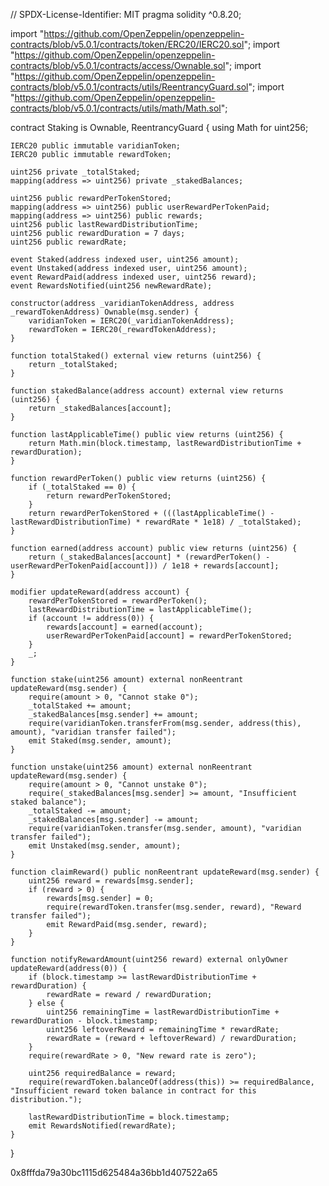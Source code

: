// SPDX-License-Identifier: MIT
pragma solidity ^0.8.20;

import "https://github.com/OpenZeppelin/openzeppelin-contracts/blob/v5.0.1/contracts/token/ERC20/IERC20.sol";
import "https://github.com/OpenZeppelin/openzeppelin-contracts/blob/v5.0.1/contracts/access/Ownable.sol";
import "https://github.com/OpenZeppelin/openzeppelin-contracts/blob/v5.0.1/contracts/utils/ReentrancyGuard.sol";
import "https://github.com/OpenZeppelin/openzeppelin-contracts/blob/v5.0.1/contracts/utils/math/Math.sol";

contract Staking is Ownable, ReentrancyGuard {
    using Math for uint256;

    IERC20 public immutable varidianToken;
    IERC20 public immutable rewardToken;

    uint256 private _totalStaked;
    mapping(address => uint256) private _stakedBalances;

    uint256 public rewardPerTokenStored;
    mapping(address => uint256) public userRewardPerTokenPaid;
    mapping(address => uint256) public rewards;
    uint256 public lastRewardDistributionTime;
    uint256 public rewardDuration = 7 days;
    uint256 public rewardRate;

    event Staked(address indexed user, uint256 amount);
    event Unstaked(address indexed user, uint256 amount);
    event RewardPaid(address indexed user, uint256 reward);
    event RewardsNotified(uint256 newRewardRate);

    constructor(address _varidianTokenAddress, address _rewardTokenAddress) Ownable(msg.sender) {
        varidianToken = IERC20(_varidianTokenAddress);
        rewardToken = IERC20(_rewardTokenAddress);
    }
    
    function totalStaked() external view returns (uint256) {
        return _totalStaked;
    }

    function stakedBalance(address account) external view returns (uint256) {
        return _stakedBalances[account];
    }
    
    function lastApplicableTime() public view returns (uint256) {
        return Math.min(block.timestamp, lastRewardDistributionTime + rewardDuration);
    }

    function rewardPerToken() public view returns (uint256) {
        if (_totalStaked == 0) {
            return rewardPerTokenStored;
        }
        return rewardPerTokenStored + (((lastApplicableTime() - lastRewardDistributionTime) * rewardRate * 1e18) / _totalStaked);
    }

    function earned(address account) public view returns (uint256) {
        return (_stakedBalances[account] * (rewardPerToken() - userRewardPerTokenPaid[account])) / 1e18 + rewards[account];
    }

    modifier updateReward(address account) {
        rewardPerTokenStored = rewardPerToken();
        lastRewardDistributionTime = lastApplicableTime();
        if (account != address(0)) {
            rewards[account] = earned(account);
            userRewardPerTokenPaid[account] = rewardPerTokenStored;
        }
        _;
    }

    function stake(uint256 amount) external nonReentrant updateReward(msg.sender) {
        require(amount > 0, "Cannot stake 0");
        _totalStaked += amount;
        _stakedBalances[msg.sender] += amount;
        require(varidianToken.transferFrom(msg.sender, address(this), amount), "varidian transfer failed");
        emit Staked(msg.sender, amount);
    }

    function unstake(uint256 amount) external nonReentrant updateReward(msg.sender) {
        require(amount > 0, "Cannot unstake 0");
        require(_stakedBalances[msg.sender] >= amount, "Insufficient staked balance");
        _totalStaked -= amount;
        _stakedBalances[msg.sender] -= amount;
        require(varidianToken.transfer(msg.sender, amount), "varidian transfer failed");
        emit Unstaked(msg.sender, amount);
    }

    function claimReward() public nonReentrant updateReward(msg.sender) {
        uint256 reward = rewards[msg.sender];
        if (reward > 0) {
            rewards[msg.sender] = 0;
            require(rewardToken.transfer(msg.sender, reward), "Reward transfer failed");
            emit RewardPaid(msg.sender, reward);
        }
    }

    function notifyRewardAmount(uint256 reward) external onlyOwner updateReward(address(0)) {
        if (block.timestamp >= lastRewardDistributionTime + rewardDuration) {
            rewardRate = reward / rewardDuration;
        } else {
            uint256 remainingTime = lastRewardDistributionTime + rewardDuration - block.timestamp;
            uint256 leftoverReward = remainingTime * rewardRate;
            rewardRate = (reward + leftoverReward) / rewardDuration;
        }
        require(rewardRate > 0, "New reward rate is zero");
        
        uint256 requiredBalance = reward;
        require(rewardToken.balanceOf(address(this)) >= requiredBalance, "Insufficient reward token balance in contract for this distribution.");
        
        lastRewardDistributionTime = block.timestamp;
        emit RewardsNotified(rewardRate);
    }
}


0x8fffda79a30bc1115d625484a36bb1d407522a65